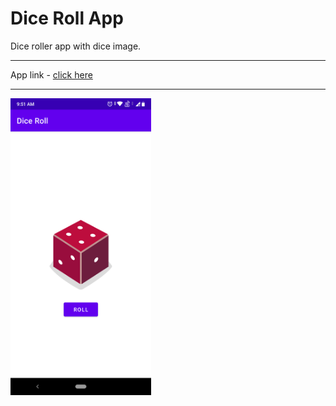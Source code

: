 # Dice Roll App

Dice roller app with dice image.

---

App link - [click here](https://drive.google.com/file/d/10_buthUc9AROuhl94RREP0Nuv37NYFJS/view?usp=sharing)

---

<img src="dice_roll.png" width="225"/>

